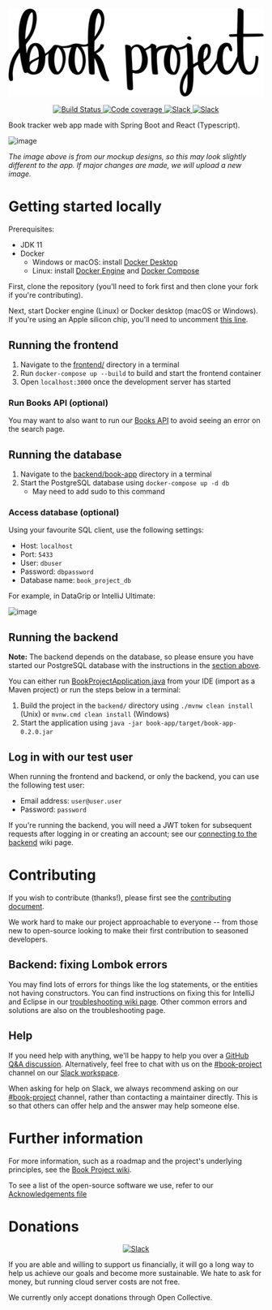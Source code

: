   <p align="center">
	<img src="/media/banner/book_project_newlogo_2x.png" alt="Logo"/>
  </p>

<p align="center">	
  <a href="https://github.com/Project-Books/book-project/actions/workflows/build.yml">
    <img src="https://github.com/Project-Books/book-project/actions/workflows/build.yml/badge.svg" alt="Build Status"/>
  </a>
	
  <a href="https://sonarcloud.io/dashboard?id=Project-Books_book-project">
    <img src="https://sonarcloud.io/api/project_badges/measure?project=Project-Books_book-project&metric=coverage" alt="Code coverage" />
  </a>	
	
  <a href="https://join.slack.com/t/teambookproject/shared_invite/zt-punc8os7-Iz9PTCAkYcO_0S~XwtO5_A">
    <img src="https://img.shields.io/badge/slack-teambookproject-4A154B?logo=slack" alt="Slack" />
  </a>

  <a href="hhttps://opencollective.com/book-project">
    <img src="https://img.shields.io/badge/open%20collective-donate-2ecc71" alt="Slack" />
  </a>
</p>

Book tracker web app made with Spring Boot and React (Typescript).

![image](https://user-images.githubusercontent.com/11173328/112493885-739b0d80-8d7a-11eb-85a1-b4c500dc61ab.png)

*The image above is from our mockup designs, so this may look slightly different to the app. If major changes are made, we will upload a new image.*

# Getting started locally

Prerequisites:
- JDK 11
- Docker
  - Windows or macOS: install [Docker Desktop](https://www.docker.com/products/docker-desktop)
  - Linux: install [Docker Engine](https://docs.docker.com/engine/) and [Docker Compose](https://docs.docker.com/compose/)

First, clone the repository (you'll need to fork first and then clone your fork if you're contributing). 

Next, start Docker engine (Linux) or Docker desktop (macOS or Windows). If you're using an Apple silicon chip, you'll need to uncomment [this line](https://github.com/Project-Books/book-project/blob/0.2.0/backend/docker-compose.yml#L6). 
 
## Running the frontend

1. Navigate to the [frontend/](https://github.com/Project-Books/book-project/tree/main/frontend) directory in a terminal
1. Run `docker-compose up --build` to build and start the frontend container
1. Open `localhost:3000` once the development server has started

### Run Books API (optional)

You may want to also want to run our [Books API](https://github.com/Project-Books/books-api) to avoid seeing an error on the search page.

## Running the database

1. Navigate to the [backend/book-app](https://github.com/Project-Books/book-project/tree/main/backend/book-app) directory in a terminal
1. Start the PostgreSQL database using `docker-compose up -d db`
   - May need to add sudo to this command

### Access database (optional)

Using your favourite SQL client, use the following settings:
- Host: `localhost`
- Port: `5433`
- User: `dbuser`
- Password: `dbpassword`
- Database name: `book_project_db`

For example, in DataGrip or IntelliJ Ultimate:

![image](https://user-images.githubusercontent.com/11173328/153755219-051627c5-f052-4db9-a223-091acb4b2e76.png)

## Running the backend

**Note:** The backend depends on the database, so please ensure you have started our PostgreSQL database with the instructions in the [section above](https://github.com/Project-Books/book-project#running-the-database).

You can either run [BookProjectApplication.java](https://github.com/Project-Books/book-project/blob/main/backend/book-app/src/main/java/com/karankumar/bookproject/BookProjectApplication.java#L39) from your IDE (import as a Maven project) or run the steps below in a terminal:

1. Build the project in the `backend/` directory using `./mvnw clean install` (Unix) or `mvnw.cmd clean install` (Windows)
1. Start the application using `java -jar book-app/target/book-app-0.2.0.jar` 

## Log in with our test user

When running the frontend and backend, or only the backend, you can use the following test user:
- Email address: `user@user.user`
- Password: `password`

If you're running the backend, you will need a JWT token for subsequent requests after logging in or creating an account; see our [connecting to the backend](https://github.com/Project-Books/book-project/wiki/Connecting-to-the-backend-via-Postman) wiki page.

# Contributing

If you wish to contribute (thanks!), please first see the [contributing document](https://github.com/knjk04/book-project/blob/master/CONTRIBUTING.md). 

We work hard to make our project approachable to everyone -- from those new to open-source looking to make their first contribution to seasoned developers.

## Backend: fixing Lombok errors

You may find lots of errors for things like the log statements, or the entities not having constructors. 
You can find instructions on fixing this for IntelliJ and Eclipse in our [troubleshooting wiki page](https://github.com/knjk04/book-project/wiki/Troubleshooting). 
Other common errors and solutions are also on the troubleshooting page.

## Help

If you need help with anything, we'll be happy to help you over a [GitHub Q&A discussion](https://github.com/Project-Books/book-project/discussions/categories/q-a). Alternatively, feel free to chat with us on the [#book-project](https://teambookproject.slack.com/archives/C01AGDC5X1S) channel on our [Slack workspace](https://teambookproject.slack.com/join/shared_invite/zt-punc8os7-Iz9PTCAkYcO_0S~XwtO5_A#/shared-invite/email).

When asking for help on Slack, we always recommend asking on our [#book-project](https://teambookproject.slack.com/archives/C01AGDC5X1S) channel, rather than contacting a maintainer directly. This is so that others can offer help and the answer may help someone else.

# Further information

For more information, such as a roadmap and the project's underlying principles, see the [Book Project wiki](https://github.com/knjk04/book-project/wiki).

To see a list of the open-source software we use, refer to our [Acknowledgements file](https://github.com/Project-Books/book-project/blob/master/ACKNOWLEDGEMENTS.md)

# Donations
<p align="center">	

  <a href="hhttps://opencollective.com/book-project">
    <img src="https://img.shields.io/badge/open%20collective-donate-2ecc71" alt="Slack" />
  </a>
</p>

If you are able and willing to support us financially, it will go a long way to help us achieve our goals and become more sustainable. We hate to ask for money, but running cloud server costs are not free.

We currently only accept donations through Open Collective.
